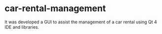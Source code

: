 # car-rental-management
 It was developed a GUI to assist the management of a car rental using Qt 4 IDE and libraries.
